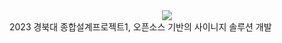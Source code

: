 <div align=center>
	<img src="https://capsule-render.vercel.app/api?type=waving&text=Kiosk_KNU&color=auto&fontColor=ffffff&fontAlign=20" />	
</div>
2023 경북대 종합설계프로젝트1, 오픈소스 기반의 사이니지 솔루션 개발
